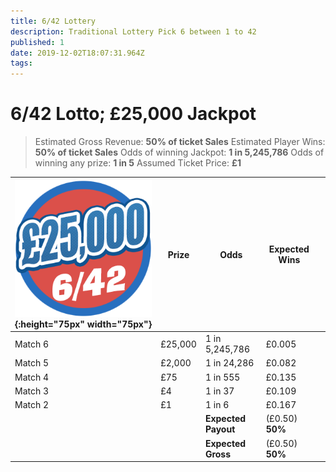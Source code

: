 ```yaml
---
title: 6/42 Lottery
description: Traditional Lottery Pick 6 between 1 to 42 
published: 1
date: 2019-12-02T18:07:31.964Z
tags: 
---
```



# 6/42 Lotto;  £25,000 Jackpot
>Estimated Gross Revenue: **50% of ticket Sales** 
Estimated Player Wins: **50% of ticket Sales** 
Odds of winning Jackpot: **1 in 5,245,786** 
Odds of winning any prize: **1 in 5** 
Assumed Ticket Price: **£1**  

| ![lotto-642.png](/lotto-642.png "6/42 Lottery"){:height="75px" width="75px"}       | Prize   | Odds                             | Expected Wins         |                       |
|---------------|---------|----------------------------------|-----------------------|-----------------------|
| Match 6       | £25,000 | 1 in 5,245,786                   | £0.005                |                       |
| Match 5       | £2,000  | 1 in 24,286                      | £0.082                |                       |
| Match 4       | £75     | 1 in 555                         | £0.135                 |                       |
| Match 3       | £4      | 1 in 37                          | £0.109                |                       |
|     Match 2          | £1      | 1 in 6                           | £0.167                |                       |
| |       |**Expected Payout**  | (£0.50) **50%**  |  |
| |       |**Expected Gross**  | (£0.50) **50%**   |  |